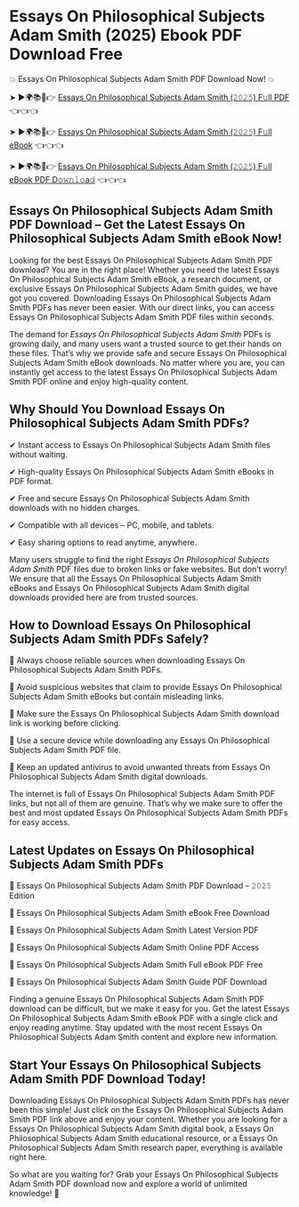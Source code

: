 # Essays On Philosophical Subjects Adam Smith (2025) Ebook PDF Download Free

💥 Essays On Philosophical Subjects Adam Smith PDF Download Now! 💥

➤ ►🌍📚📱👉 [Essays On Philosophical Subjects Adam Smith (𝟸𝟶𝟸𝟻) F𝚞ll PDF](https://getpdf.xyz/essays-on-philosophical-subjects-adam-smith) 👈👈👈


➤ ►🌍📚📱👉 [Essays On Philosophical Subjects Adam Smith (𝟸𝟶𝟸𝟻) F𝚞ll eBook](https://getpdf.xyz/essays-on-philosophical-subjects-adam-smith) 👈👈👈


➤ ►🌍📚📱👉 [Essays On Philosophical Subjects Adam Smith (𝟸𝟶𝟸𝟻) F𝚞ll eBook PDF D𝚘𝚠𝚗𝚕𝚘a𝚍](https://getpdf.xyz/essays-on-philosophical-subjects-adam-smith) 👈👈👈


## Essays On Philosophical Subjects Adam Smith PDF Download – Get the Latest Essays On Philosophical Subjects Adam Smith eBook Now!

Looking for the best Essays On Philosophical Subjects Adam Smith PDF download? You are in the right place! Whether you need the latest Essays On Philosophical Subjects Adam Smith eBook, a research document, or exclusive Essays On Philosophical Subjects Adam Smith guides, we have got you covered. Downloading Essays On Philosophical Subjects Adam Smith PDFs has never been easier. With our direct links, you can access Essays On Philosophical Subjects Adam Smith PDF files within seconds.

The demand for *Essays On Philosophical Subjects Adam Smith* PDFs is growing daily, and many users want a trusted source to get their hands on these files. That’s why we provide safe and secure Essays On Philosophical Subjects Adam Smith eBook downloads. No matter where you are, you can instantly get access to the latest Essays On Philosophical Subjects Adam Smith PDF online and enjoy high-quality content.

## Why Should You Download Essays On Philosophical Subjects Adam Smith PDFs?

✔ Instant access to Essays On Philosophical Subjects Adam Smith files without waiting.

✔ High-quality Essays On Philosophical Subjects Adam Smith eBooks in PDF format.

✔ Free and secure Essays On Philosophical Subjects Adam Smith downloads with no hidden charges.

✔ Compatible with all devices – PC, mobile, and tablets.

✔ Easy sharing options to read anytime, anywhere.

Many users struggle to find the right *Essays On Philosophical Subjects Adam Smith* PDF files due to broken links or fake websites. But don’t worry! We ensure that all the Essays On Philosophical Subjects Adam Smith eBooks and Essays On Philosophical Subjects Adam Smith digital downloads provided here are from trusted sources.

## How to Download Essays On Philosophical Subjects Adam Smith PDFs Safely?

📌 Always choose reliable sources when downloading Essays On Philosophical Subjects Adam Smith PDFs.

📌 Avoid suspicious websites that claim to provide Essays On Philosophical Subjects Adam Smith eBooks but contain misleading links.

📌 Make sure the Essays On Philosophical Subjects Adam Smith download link is working before clicking.

📌 Use a secure device while downloading any Essays On Philosophical Subjects Adam Smith PDF file.

📌 Keep an updated antivirus to avoid unwanted threats from Essays On Philosophical Subjects Adam Smith digital downloads.

The internet is full of Essays On Philosophical Subjects Adam Smith PDF links, but not all of them are genuine. That’s why we make sure to offer the best and most updated Essays On Philosophical Subjects Adam Smith PDFs for easy access.

## Latest Updates on Essays On Philosophical Subjects Adam Smith PDFs

🔹 Essays On Philosophical Subjects Adam Smith PDF Download – 𝟸𝟶𝟸𝟻 Edition

🔹 Essays On Philosophical Subjects Adam Smith eBook Free Download

🔹 Essays On Philosophical Subjects Adam Smith Latest Version PDF

🔹 Essays On Philosophical Subjects Adam Smith Online PDF Access

🔹 Essays On Philosophical Subjects Adam Smith Full eBook PDF Free

🔹 Essays On Philosophical Subjects Adam Smith Guide PDF Download

Finding a genuine Essays On Philosophical Subjects Adam Smith PDF download can be difficult, but we make it easy for you. Get the latest Essays On Philosophical Subjects Adam Smith eBook PDF with a single click and enjoy reading anytime. Stay updated with the most recent Essays On Philosophical Subjects Adam Smith content and explore new information.

## Start Your Essays On Philosophical Subjects Adam Smith PDF Download Today!

Downloading Essays On Philosophical Subjects Adam Smith PDFs has never been this simple! Just click on the Essays On Philosophical Subjects Adam Smith PDF link above and enjoy your content. Whether you are looking for a Essays On Philosophical Subjects Adam Smith digital book, a Essays On Philosophical Subjects Adam Smith educational resource, or a Essays On Philosophical Subjects Adam Smith research paper, everything is available right here.

So what are you waiting for? Grab your Essays On Philosophical Subjects Adam Smith PDF download now and explore a world of unlimited knowledge! 🚀